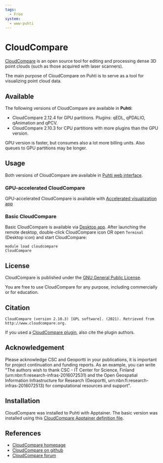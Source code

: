 ```yaml
---
tags:
  - Free
system:
  - www-puhti
---
```


# CloudCompare

[CloudCompare](http://cloudcompare.org/) is an open source tool for editing and processing dense 3D point clouds (such as those acquired with laser scanners).

The main purpose of CloudCompare on Puhti is to serve as a tool for visualizing point cloud data.

## Available

The following versions of CloudCompare are available in **Puhti**:

- CloudCompare 2.12.4 for GPU partitions. Plugins: qEDL, qPDALIO, qAnimation and qPCV.
- CloudCompare 2.10.3 for CPU partitions with more plugins than the GPU version.

GPU version is faster, but consumes also a lot more billing units. Also queues to GPU partitions may be longer.

## Usage
Both versions of CloudCompare are available in [Puhti web interface](https://puhti.csc.fi).

### GPU-accelerated CloudCompare
GPU-accelerated CloudCompare is available with [Accelerated visualization app](../computing/webinterface/accelerated-visualization.md)
   
### Basic CloudCompare
Basic CloudCompare is available via [Desktop app](../computing/webinterface/desktop.md). After launching the remote desktop, double-click CloudCompare icon OR open `Terminal` (Desktop icon) and start CloudCompare:

```
module load cloudcompare
CloudCompare
```

## License 

CloudCompare is published under the [GNU General Public License](https://github.com/CloudCompare/CloudCompare/blob/master/license.txt).

You are free to use CloudCompare for any purpose, including commercially or for education. 


## Citation


`CloudCompare (version 2.10.3) [GPL software]. (2021). Retrieved from http://www.cloudcompare.org.`

If you used a [CloudCompare plugin](http://www.cloudcompare.org/doc/wiki/index.php?title=Plugins), also cite the plugin authors.

## Acknowledgement

Please acknowledge CSC and Geoportti in your publications, it is important for project continuation and funding reports. As an example, you can write "The authors wish to thank CSC - IT Center for Science, Finland (urn:nbn:fi:research-infras-2016072531) and the Open Geospatial Information Infrastructure for Research (Geoportti, urn:nbn:fi:research-infras-2016072513) for computational resources and support".

## Installation

CloudCompare was installed to Puhti with Apptainer. The basic version was installed using this [CloudCompare Apptainer definition file](https://github.com/CSCfi/singularity-recipes/blob/main/cloudcompare/cloudcompare.def).

## References

* [CloudCompare homepage](http://cloudcompare.org/)
* [CloudCompare on github](https://github.com/cloudcompare/cloudcompare)
* [CloudCompare forum](http://cloudcompare.org/forum/)


